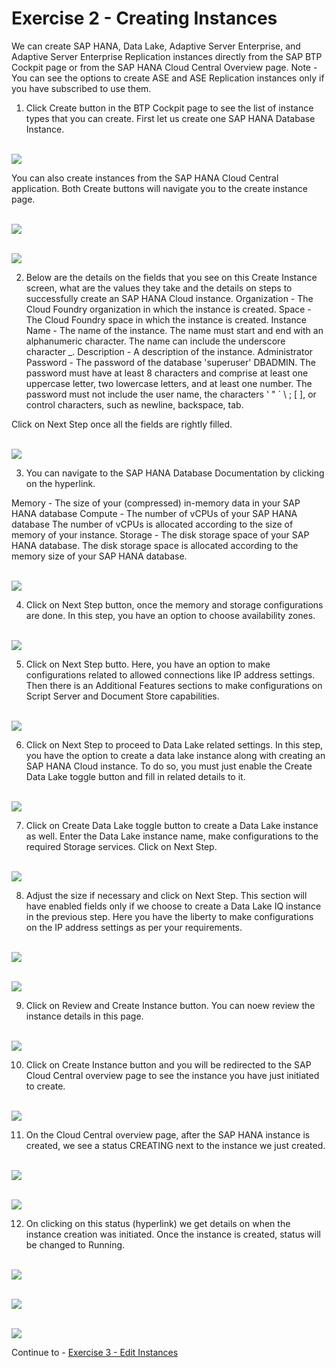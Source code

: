 # Exercise 2 - Creating Instances

We can create SAP HANA, Data Lake, Adaptive Server Enterprise, and Adaptive Server Enterprise Replication instances directly from the SAP BTP Cockpit page or from the SAP HANA Cloud Central Overview page.
Note - You can see the options to create ASE and ASE Replication instances only if you have subscribed to use them.

1. Click Create button in the BTP Cockpit page to see the list of instance types that you can create. First let us create one SAP HANA Database Instance. 

<br>![](./images/1.png)

You can also create instances from the SAP HANA Cloud Central application. Both Create buttons will navigate you to the create instance page.

<br>![](./images/1_b.png)

<br>![](./images/2.png)

2. Below are the details on the fields that you see on this Create Instance screen, what are the values they take and the details on steps to successfully create an SAP HANA Cloud instance.
Organization - The Cloud Foundry organization in which the instance is created.
Space - The Cloud Foundry space in which the instance is created.
Instance Name - The name of the instance. The name must start and end with an alphanumeric character. The name can include the underscore character _.
Description - A description of the instance.
Administrator Password - The password of the database 'superuser' DBADMIN. The password must have at least 8 characters and comprise at least one uppercase letter, two lowercase letters, and at least one number. The password must not include the user name, the characters ' " ` \ ; [ ], or control characters, such as newline, backspace, tab.

Click on Next Step once all the fields are rightly filled. 
 
<br>![](./images/3.png)

3. You can navigate to the SAP HANA Database Documentation by clicking on the hyperlink.

Memory - The size of your (compressed) in-memory data in your SAP HANA database
Compute - The number of vCPUs of your SAP HANA database
The number of vCPUs is allocated according to the size of memory of your instance.
Storage - The disk storage space of your SAP HANA database.
The disk storage space is allocated according to the memory size of your SAP HANA database.

<br>![](./images/4.png)

4. Click on Next Step button, once the memory and storage configurations are done. In this step, you have an option to choose availability zones.

<br>![](./images/5.png)

5. Click on Next Step butto. Here, you have an option to make configurations related to allowed connections like IP address settings. Then there is an Additional Features sections to make configurations on Script Server and Document Store capabilities.

<br>![](./images/6.png)

6. Click on Next Step to proceed to Data Lake related settings. In this step, you have the option to create a data lake instance along with creating an SAP HANA Cloud instance. To do so, you must just enable the Create Data Lake toggle button and fill in related details to it.

<br>![](./images/7.png)

7. Click on Create Data Lake toggle button to create a Data Lake instance as well. Enter the Data Lake instance name, make configurations to the required Storage services. Click on Next Step.

<br>![](./images/8.png)

8. Adjust the size if necessary and click on Next Step. This section will have enabled fields only if we choose to create a Data Lake IQ instance in the previous step. Here you have the liberty to make configurations on the IP address settings as per your requirements.

<br>![](./images/9.png)

<br>![](./images/10.png)

9. Click on Review and Create Instance button. You can noew review the instance details in this page.

<br>![](./images/11.png)

10. Click on Create Instance button and you will be redirected to the SAP Cloud Central overview page to see the instance you have just initiated to create.

<br>![](./images/12.png)

11. On the Cloud Central overview page, after the SAP HANA instance is created, we see a status CREATING next to the instance we just created. 

<br>![](./images/13.png)

<br>![](/exercises/ex2/images/14.png)

12. On clicking on this status (hyperlink) we get details on when the instance creation was initiated. Once the instance is created, status will be changed to Running.

<br>![](./images/18.png)

<br>![](./images/19.png)

<br>![](./images/20.png)

Continue to - [Exercise 3 - Edit Instances ](../ex_3/README.md)
